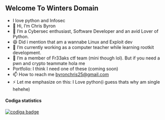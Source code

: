 ## Welcome To Winters Domain

<!--
**W1nterFr3ak/W1nterFr3ak** is a ✨ _special_ ✨ repository because its `README.md` (this file) appears on your GitHub profile.

Here are some ideas to get you started:

- 🔭 I’m currently working on ...
- 🌱 I’m currently learning ...
- 👯 I’m looking to collaborate on ...
- 🤔 I’m looking for help with ...
- 💬 Ask me about ...
- 📫 How to reach me: ...
- 😄 Pronouns: ...
- ⚡ Fun fact: ...
-->

- I love python and Infosec 
- 👋 Hi, I’m Chris Byron
- 👀 I’m a Cybersec enthusiast, Software Developer and an avid Lover of Python.
- 😄 Did i mention that am a wannabe Linux and Exploit dev 
- 🌱 I’m currently working as a computer teacher while learning rootkit development.
- 💞️ I’m a member of Fr33aks ctf team (mini though lol). But if you need a pwn and crypto teammate hola me 
- Portfolio: I think I need one of these (coming soon)
- 📫 How to reach me byronchris25@gmail.com
- ⚡ Let me emphasize on this: I Love python(i guess thats why am single hehehe)


#### Codiga statistics
 
<a href="https://app.codiga.io/public/user/github/W1nterFr3ak">
   <img src="https://api.codiga.io/public/badge/user/github/W1nterFr3ak?style=light" alt="codiga badge" />
</a>
